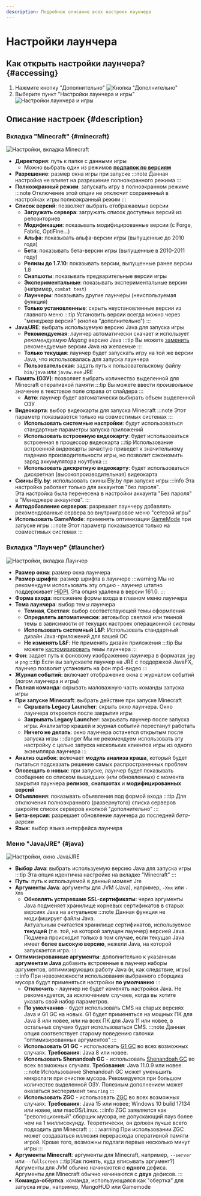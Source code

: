 ```yaml
---
description: Подробное описание всех настроек лаунчера
---
```

# Настройки лаунчера

## Как открыть настройки лаунчера? {#accessing}
1. Нажмите кнопку "Дополнительно"
    ![Кнопка "Дополнительно"](./img/menu-open.png)
2. Выберите пункт "Настройки лаунчера и игры"
    ![Настройки лаунчера и игры](./img/preferences-button.png)

## Описание настроек {#description}
### Вкладка "Minecraft" {#minecraft}
![Настройки, вкладка Minecraft](./img/settings-minecraft.png)

* **Директория**: путь к папке с данными игры
    * Можно выбрать один из режимов [**подпапок по версиям**](./subfolders)
* **Разрешение**: размер окна игры при запуске
    :::note
    Данная настройка не влияет на разрешение полноэкранного режима
    :::
* **Полноэкранный режим**: запускать игру в полноэкранном режиме
    :::note
    Отключение этой опции не отключит сохраненный в настройках игры полноэкранный режим
    :::
* **Список версий**: позволяет выбрать отображаемые версии
    * **Загружать сервера**: загружать список доступных версий из репозиториев
    * **Модификации**: показывать модифицированные версии (с Forge, Fabric, OptiFine...)
    * **Альфа**: показывать альфа-версии игры (выпущенные до 2010 года)
    * **Бета**: показывать бета-версии игры (выпущенные в 2010-2011 году)
    * **Релизы до 1.7.10**: показывать версии, выпущенные ранее версии 1.8
    * **Снапшоты**: показывать предварительные версии игры
    * **Экспериментальные**: показывать экспериментальные версии (например, `combat test`)
    * **Лаунчеры**: показывать другие лаунчеры (неиспользуемая функция)
    * **Только установленные**: скрыть неустановленные версии из главного меню
        :::tip
        Установить версии всегда можно через "менеджер версий" (кнопка "дополнительно")
        :::
* **Java/JRE**: выбрать используемую версию Java для запуска игры
    * **Рекомендуемая**: лаунчер автоматически скачает и использует *рекомендуемую Mojang* версию Java
        :::tip
        Вы можете [заменить](../faq/custom-java) рекомендуемые версии Java на желаемые
        :::
    * **Только текущая**: лаунчер будет запускать игру на той же версии Java, что использовалась для запуска лаунчера
    * **Пользовательская**: задать путь к пользовательскому файлу `bin/java` или `javaw.exe` JRE
* **Память (ОЗУ)**: позволяет выбрать количество выделенной для Minecraft оперативной памяти
    :::tip
    Вы можете ввести *произвольное* значение в текстовое поле справа от слайдера
    :::
    * **Авто**: лаунчер будет автоматически выбирать объем выделенной ОЗУ
* **Видеокарта**: выбор видеокарты для запуска Minecraft
    :::note
    Этот параметр показывается только на совместимых системах
    :::
    * **Использовать системные настройки**: будут использоваться стандартные параметры запуска приложений
    * **Использовать встроенную видеокарту**: будет использоваться встроенная в процессор видеокарта
        :::tip
        Использование встроенной видеокарты зачастую приведет к значительному падению производительности игры, но позволит сэкономить заряд аккумулятора ноутбука
        :::
    * **Использовать дискретную видеокарту**: будет использоваться дискретная (высокопроизводительная) видеокарта
* **Скины Ely.by**: использовать скины Ely.by при запуске игры
    :::info
    Эта настройка работает только для аккаунтов "без пароля".  
    Эта настройка была перенесена в настройки аккаунта "Без пароля" в "Менеджере аккаунтов".
    :::
* **Автодобавление серверов**: разрешает лаунчеру добавлять рекомендованные сервера во внутриигровое меню "сетевой игры"
* **Использовать GameMode**: применять оптимизации [GameMode](https://github.com/FeralInteractive/gamemode) при запуске игры
    :::note
    Этот параметр показывается только на совместимых системах
    :::

### Вкладка "Лаунчер" {#launcher}
![Настройки, вкладка Лаунчер](./img/settings-launcher.png)

* **Размер окна**: размер окна лаунчера
* **Размер шрифта**: размер шрифта в лаунчере
    :::warning
    Мы не рекомендуем использовать эту опцию - лаунчер штатно поддерживает [HiDPI](./hidpi). Эта опция удалена в версии 161.0.
    :::
* **Форма входа**: положение формы входа в главном меню лаунчера
* **Тема лаунчера**: выбор темы лаунчера
    * **Темная**, **Светлая**: выбор соответствующей темы оформления
    * **Определять автоматически**: автовыбор светлой или темной темы в зависимости от текущих настроек операционной системы
    * **Использовать системный L&F**: Использовать стандартный дизайн Java-приложений для вашей ОС
    * **Не изменять L&F**: Не применять дизайн приложения
    :::tip
    Вы можете [кастомизировать](./customization) темы лаунчера
    :::
* **Фон**: задает путь к фоновому изображению лаунчера в форматах `jpg` и `png`
    :::tip
    Если вы запускаете лаунчер на JRE с поддержкой JavaFX, лаунчер позволит установить на фон mp4-видео
    :::
* **Журнал событий**: включает отображение окна с журналом событий (логом лаунчера и игры)
* **Полная команда**: скрывать маловажную часть команды запуска игры
* **При запуске Minecraft**: выбрать действие при запуске Minecraft
    * **Скрывать Legacy Launcher**: скрыть окно лаунчера. Окно лаунчера откроется после закрытия игры
    * **Закрывать Legacy Launcher**: закрывать лаунчер после запуска игры. Анализатор крашей и журнал событий перестанут работать
    * **Ничего не делать**: окно лаунчера останется открытым после запуска игры
        :::danger
        Мы не рекомендуем использовать эту настройку с целью запуска нескольких клиентов игры из одного экземпляра лаунчера
        :::
* **Анализ ошибок**: включает **модуль анализа краша**, который будет пытаться подсказать решение самых распространенных проблем
* **Оповещать о новых**: при запуске, лаунчер будет показывать сообщение со списком вышедших (или обновленных) с момента закрытия лаунчера **релизов**, **снапшотах** и **модифицированных версий**
* **Объявления**: показывать объявления под формой входа
    :::tip
    Для отключения полноэкранного (развернутого) списка серверов закройте список серверов кнопкой "дополнительно"
    :::
* **Бета-версия**: разрешает обновление лаунчера до последней *бета-версии*
* **Язык**: выбор языка интерфейса лаунчера

### Меню "Java/JRE" {#java}
![Настройки, окно Java/JRE](./img/settings-java.png)

* **Выбор Java**: выбрать используемую версию Java для запуска игры
    :::tip
    Эта опция идентична настройке на вкладке "Minecraft"
    :::
* **Путь**: путь к используемой в данный момент Jre
* **Аргументы Java**: аргументы для JVM (Java), например, `-Xmx` или `-Xms`
    * **Обновлять устаревшие SSL-сертификаты**: через аргументы Java подменяет хранилище корневых сертификатов в старых версиях Java на актуальное
        :::note
        Данная функция не модифицирует файлы Java.  
        Актуальным считается хранилище сертификатов, используемое **текущей** (т.е. той, на которой запущен лаунчер) версией Java.  
        Подмена происходит только в том случае, если текущая Java имеет **более высокую версию**, нежели Java, на которой запускается игра.
        :::
* **Оптимизированные аргументы**: дополнительно к указанным **аргументам Java** добавить встроенные в лаунчер наборы аргументов, оптимизирующих работу Java (и, как следствие, игры)
    :::info
    При невозможности использования выбранного сборщика мусора будут применяться настройки **по умолчанию**
    :::
    * **Отключить** - лаунчер не будет изменять настройки Java. Не рекомендуется, за исключением случаев, когда вы хотите указать свой набор параметров.
    * **По умолчанию** - будет использовать CMS на старых версиях Java и G1 GC на новых. G1 будет применяться на мощных ПК для Java 8 или новее, или на всех ПК для Java 11 или новее, в остальных случаях будет использоваться CMS.
        :::note
        Данная опция соответствует старому поведению галочки "оптимизированных аргументов"
        :::
    * **Использовать G1 GC** - использовать [G1 GC](https://www.oracle.com/technetwork/tutorials/tutorials-1876574.html) во всех возможных случаях. **Требования**: Java 8 или новее.
    * **Использовать Shenandoah GC** - использовать [Shenandoah GC](https://wiki.openjdk.org/display/shenandoah/Main) во всех возможных случаях. **Требования**: Java 11.0.9 или новее.
        :::note
        Использование Shenandoah GC может уменьшить микролаги при очистке мусора. Рекомедуется при большом количестве выделенной ОЗУ. Полезным дополнением может оказаться эксперимент `tenuring`
        :::
    * **Использовать ZGC** - использовать [ZGC](https://wiki.openjdk.org/display/zgc) во всех возможных случаях. **Требования**: Java 15 или новее; Windows 10 build 17134 или новее, или macOS/Linux.
        :::info
        ZGC заявляется как "революционный" сборщик мусора, не допускающий пауз более чем на 1 миллисекунду. Теоретически, он должен лучше всего подходить для Minecraft
        :::
        :::warning
        При использовании ZGC может создаваться иллюзия перерасхода оперативной памяти игрой. Кроме того, возможны подлаги первые несколько минут игры
        :::
* **Аргументы Minecraft**: аргументы для Minecraft, например, `--server` или `--fullscreen`
    :::tip[Как понять, куда вписывать аргумент?]
    Аргументы для JVM обычно начинаются с **одного** дефиса.  
    Аргументы для Minecraft обычно начинаются с **двух** дефисов.
    :::
* **Команда-обёртка**: команда, использующаяся как "обертка" для запуска игры, например, MangoHUD или Gamemode

